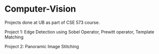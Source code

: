 # Computer-Vision
Projects done at UB as part of CSE 573 course.

Project 1: Edge Detection using Sobel Operator, Prewitt operator, Template Matching

Project 2: Panoramic Image Stitching
